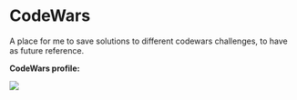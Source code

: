 # CodeWars

A place for me to save solutions to different codewars challenges, to have as future reference.

<b>CodeWars profile:</b>

<a href="https://www.codewars.com/users/felixsjoberg">
<img src="https://www.codewars.com/users/felixsjoberg/badges/large" ref="https://www.codewars.com/users/felixsjoberg" align="center" /></a> 
